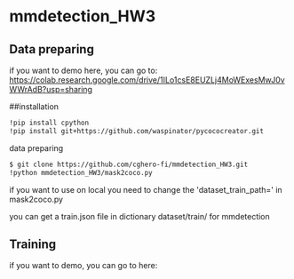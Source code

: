 # mmdetection_HW3

Data preparing
-------------

if you want to demo here, you can go to:
https://colab.research.google.com/drive/1ILo1csE8EUZLj4MoWExesMwJ0vWWrAdB?usp=sharing

##installation

```bash
!pip install cpython
!pip install git+https://github.com/waspinator/pycococreator.git
```
data preparing

```bash
$ git clone https://github.com/cghero-fi/mmdetection_HW3.git
!python mmdetection_HW3/mask2coco.py
```

if you want to use on local you need to change the 'dataset_train_path=' in mask2coco.py

you can get a train.json file in dictionary dataset/train/  for mmdetection

Training
-------------

if you want to demo, you can go to here:

